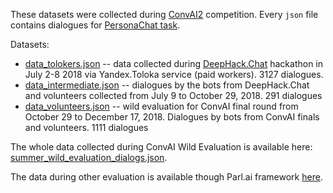 These datasets were collected during [ConvAI2](http://convai.io/) competition. Every `json` file contains dialogues for [PersonaChat task](http://convai.io/#personachat-convai2-dataset).

Datasets:

* [data_tolokers.json](data_tolokers.json) -- data collected during [DeepHack.Chat](http://deephack.me/chat) hackathon in July 2-8 2018 via Yandex.Toloka service (paid workers). 3127 dialogues.
* [data_intermediate.json](data_intermediate.json) -- dialogues by the bots from DeepHack.Chat and volunteers collected from July 9 to October 29, 2018. 291 dialogues
* [data_volunteers.json](data_volunteers.json) -- wild evaluation for ConvAI final round from October 29 to December 17, 2018. Dialogues by bots from ConvAI finals and volunteers. 1111 dialogues


The whole data collected during ConvAI Wild Evaluation is available here: [summer_wild_evaluation_dialogs.json](./summer_wild_evaluation_dialogs.json).

The data during other evaluation is available though Parl.ai framework [here](https://github.com/facebookresearch/ParlAI/tree/master/parlai/tasks/convai2).
